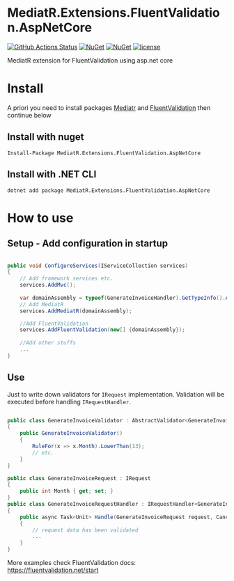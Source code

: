 # MediatR.Extensions.FluentValidation.AspNetCore

[![GitHub Actions Status](https://github.com/GetoXs/MediatR.Extensions.FluentValidation.AspNetCore/workflows/Build%20&%20Test/badge.svg)](https://github.com/GetoXs/MediatR.Extensions.FluentValidation.AspNetCore/actions)
[![NuGet](https://img.shields.io/nuget/dt/MediatR.Extensions.FluentValidation.AspNetCore.svg)](https://www.nuget.org/packages/MediatR.Extensions.FluentValidation.AspNetCore) 
[![NuGet](https://img.shields.io/nuget/vpre/MediatR.Extensions.FluentValidation.AspNetCore.svg)](https://www.nuget.org/packages/MediatR.Extensions.FluentValidation.AspNetCore)
[![license](https://img.shields.io/github/license/GetoXs/MediatR.Extensions.FluentValidation.AspNetCore.svg)](https://github.com/GetoXs/MediatR.Extensions.FluentValidation.AspNetCore/blob/master/LICENSE)

MediatR extension for FluentValidation using asp.net core

# Install

A priori you need to install packages [Mediatr](https://github.com/jbogard/MediatR) and [FluentValidation](https://github.com/FluentValidation/FluentValidation) then continue below

## Install with nuget

```
Install-Package MediatR.Extensions.FluentValidation.AspNetCore
```

## Install with .NET CLI
```
dotnet add package MediatR.Extensions.FluentValidation.AspNetCore
```

# How to use

## Setup - Add configuration in startup 


```csharp

public void ConfigureServices(IServiceCollection services)
{
    // Add framework services etc.
    services.AddMvc();
    
    var domainAssembly = typeof(GenerateInvoiceHandler).GetTypeInfo().Assembly;
    // Add MediatR
    services.AddMediatR(domainAssembly);

    //Add FluentValidation
    services.AddFluentValidation(new[] {domainAssembly});
    
    //Add other stuffs
    ...
}

```

## Use

Just to write down validators for `IRequest` implementation. Validation will be executed before handling `IRequestHandler`.

```csharp

public class GenerateInvoiceValidator : AbstractValidator<GenerateInvoiceRequest>
{
    public GenerateInvoiceValidator()
    {
        RuleFor(x => x.Month).LowerThan(13);
        // etc.
    }
}

public class GenerateInvoiceRequest : IRequest
{
    public int Month { get; set; }
}
public class GenerateInvoiceRequestHandler : IRequestHandler<GenerateInvoiceRequest>
{
    public async Task<Unit> Handle(GenerateInvoiceRequest request, CancellationToken cancellationToken)
    {
        // request data has been validated
        ...
    }
}
```

More examples check FluentValidation docs:  https://fluentvalidation.net/start
